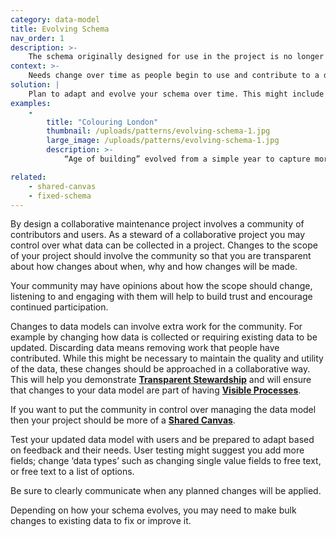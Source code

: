 ```yaml
---
category: data-model
title: Evolving Schema
nav_order: 1
description: >-
    The schema originally designed for use in the project is no longer acceptable because the project or the community’s needs have changed.
context: >-
    Needs change over time as people begin to use and contribute to a dataset. Or perhaps through the process of collaborating with a community, you develop a clearer understanding of your collective needs. This may mean changing the types of data that is captured.  so the schema might need to evolve.
solution: |
    Plan to adapt and evolve your schema over time. This might include expanding to collect information about new types of records, or adding and removing fields from existing records. Your plans should involve more than just the technical changes required to update a database or the service that helps to maintain data. You should also communicate and consult with the community about your plans.
examples:
    -
        title: "Colouring London"
        thumbnail: /uploads/patterns/evolving-schema-1.jpg
        large_image: /uploads/patterns/evolving-schema-1.jpg
        description: >-
            “Age of building” evolved from a simple year to capture more nuance in the definition of “age”

related:
    - shared-canvas
    - fixed-schema
---
```


By design a collaborative maintenance project involves a community of contributors and users. As a steward of a collaborative project you may control over what data can be collected in a project. Changes to the scope of your project should involve the community so that you are transparent about how changes about when, why and how changes will be made.

Your community may have opinions about how the scope should change, listening to and engaging with them will help to build trust and encourage continued participation.

Changes to data models can involve extra work for the community. For example by changing how data is collected or requiring existing data to be updated. Discarding data means removing work that people have contributed. While this might be necessary to maintain the quality and utility of the data, these changes should be approached in a collaborative way. This will help you demonstrate **[Transparent Stewardship](/patterns/project-governance/transparent-stewardship)** and will ensure that changes to your data model are part of having **[Visible Processes](/patterns/project-governance/visible-processes)**.

If you want to put the community in control over managing the data model then your project should be more of a **[Shared Canvas](/patterns/data-model/shared-canvas)**.

Test your updated data model with users and be prepared to adapt based on feedback and their needs. User testing might suggest you add more fields; change ‘data types’ such as changing single value fields to free text, or free text to a list of options.

Be sure to clearly communicate when any planned changes will be applied.

Depending on how your schema evolves, you may need to make bulk changes to existing data to fix or improve it.
